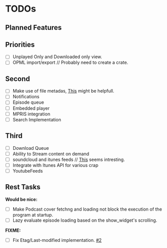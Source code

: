 # TODOs

## Planned Features

## Priorities

- [ ] Unplayed Only and Downloaded only view.
- [ ] OPML import/export // Probably need to create a crate.

## Second

- [ ] Make use of file metadas, [This](https://github.com/GuillaumeGomez/audio-video-metadata) might be helpfull.
- [ ] Notifications
- [ ] Episode queue
- [ ] Embedded player
- [ ] MPRIS integration
- [ ] Search Implementation

## Third

- [ ] Download Queue
- [ ] Ability to Stream content on demand
- [ ] soundcloud and itunes feeds // [This](http://getrssfeed.com) seems intresting.
- [ ] Integrate with Itunes API for various crap
- [ ] YoutubeFeeds

## Rest Tasks

**Would be nice:**

- [ ] Make Podcast cover fetchng and loading not block the execution of the program at startup.
- [ ] Lazy evaluate episode loading based on the show_widget's scrolling.

**FIXME:**

- [ ] Fix Etag/Last-modified implementation. [#2](https://gitlab.gnome.org/alatiera/Hammond/issues/2)
